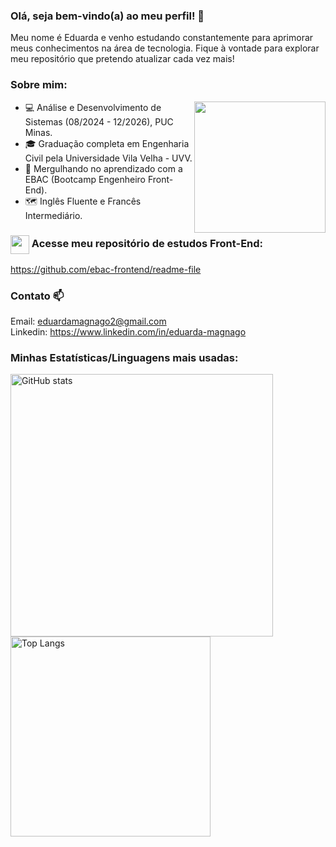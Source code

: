 ### Olá, seja bem-vindo(a) ao meu perfil! 👋
Meu nome é Eduarda e venho estudando constantemente para aprimorar meus conhecimentos na área de tecnologia.
Fique à vontade para explorar meu repositório que pretendo atualizar cada vez mais!

### Sobre mim:

<img src="https://media.giphy.com/media/BOPrq7m5jYS1W/giphy.gif" width="210px" style="max-width: 100%" height: auto align="right" />

- 💻 Análise e Desenvolvimento de Sistemas (08/2024 - 12/2026), PUC Minas.
- 🎓 Graduação completa em Engenharia Civil pela Universidade Vila Velha - UVV.
- 🤿 Mergulhando no aprendizado com a EBAC (Bootcamp Engenheiro Front-End).
- 🗺️ Inglês Fluente e Francês Intermediário.

### <img src="https://media.giphy.com/media/5xRW2cUKfcyQg/giphy.gif" width="30px" style="vertical-align: middle;" /> Acesse meu repositório de estudos Front-End:
https://github.com/ebac-frontend/readme-file

### Contato 📫
Email: eduardamagnago2@gmail.com<br>
Linkedin: https://www.linkedin.com/in/eduarda-magnago<br>

### Minhas Estatísticas/Linguagens mais usadas:
<p align="left">
  <img width="420px" src="https://github-readme-stats.vercel.app/api?username=eduarda-magnago&show_icons=true&theme=merko" alt="GitHub stats" />
  <img width="320px" src="https://github-readme-stats.vercel.app/api/top-langs/?username=eduarda-magnago&layout=compact&theme=merko" alt="Top Langs" />
</p>




